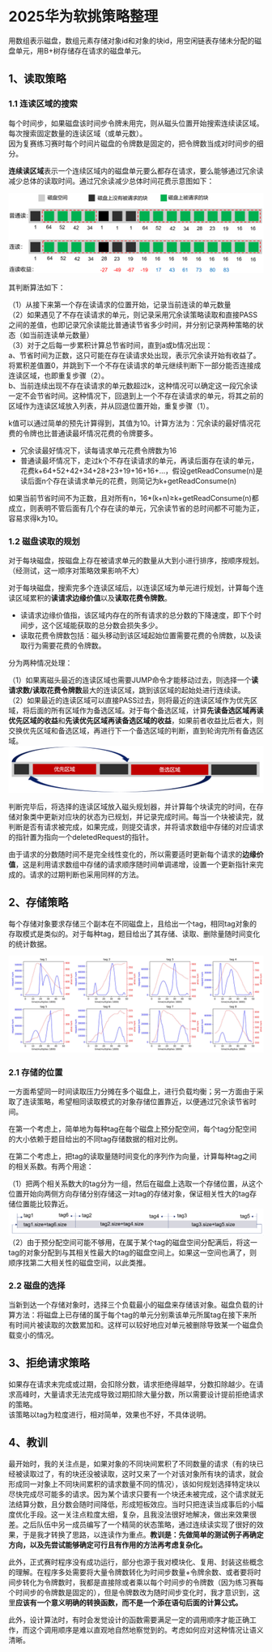 # 2025华为软挑策略整理
用数组表示磁盘，数组元素存储对象id和对象的块id，用空闲链表存储未分配的磁盘单元，用B+树存储存在请求的磁盘单元。

**1、读取策略**
--------

### 1.1 连读区域的搜索

每个时间步，如果磁盘该时间步令牌未用完，则从磁头位置开始搜索连续读区域。每次搜索固定数量的连读区域（或单元数）。  
因为复赛练习赛时每个时间片磁盘的令牌数是固定的，把令牌数当成对时间步的细分。

**连续读区域**表示一个连续区域内的磁盘单元要么都存在请求，要么能够通过冗余读减少总体的读取时间。通过冗余读减少总体时间花费示意图如下：

![](2025华为软挑策略整理_image.png)

其判断算法如下：

（1）从接下来第一个存在读请求的位置开始，记录当前连读的单元数量  
（2）如果遇见了不存在读请求的单元，则记录采用冗余读策略读取和直接PASS之间的差值，也即记录冗余读能比普通读节省多少时间，并分别记录两种策略的状态（如当前连读单元数量）  
（3）对于之后每一步累积计算总节省时间，直到a或b情况出现：  
a、节省时间为正数，这只可能在存在读请求处出现，表示冗余读开始有收益了。将累积差值置0，并跳到下一个不存在读请求的单元继续判断下一部分能否连接成连读区域，也即重复步骤（2）。  
b、当前连续出现不存在读请求的单元数超过k，这种情况可以确定这一段冗余读一定不会节省时间。这种情况下，回退到上一个不存在读请求的单元，将其之前的区域作为连读区域放入列表，并从回退位置开始，重复步骤（1）。

k值可以通过简单的预先计算得到，其值为10。计算方法为：冗余读的最好情况花费的令牌也比普通读最坏情况花费的令牌要多。  
*   冗余读最好情况下，读每请求单元花费令牌数为16
*   普通读最坏情况下，走过k个不存在读请求的单元，再读后面存在读的单元，花费k+64+52+42+34+28+23+19+16+16+…，假设getReadConsume(n)是读后面n个存在读请求单元的花费，则简记为k+getReadConsume(n)

如果当前节省时间不为正数，且对所有n，16\*(k+n)≥k+getReadConsume(n)都成立，则表明不管后面有几个存在读的单元，冗余读节省的总时间都不可能为正，容易求得k为10。

### 1.2 磁盘读取的规划

对于每块磁盘，按磁盘上存在被请求单元的数量从大到小进行排序，按顺序规划。（经测试，这一顺序对策略效果影响不大）

对于每块磁盘，搜索完多个连读区域后，以连读区域为单元进行规划，计算每个连读区域累积的**读请求边缘价值**以及**读取花费令牌数**。

*   读请求边缘价值指，该区域内存在的所有请求的总分数的下降速度，即下个时间步，这个区域能获取的总分数会损失多少。
*   读取花费令牌数包括：磁头移动到该区域起始位置需要花费的令牌数，以及读取行为需要花费的令牌数。

分为两种情况处理：

（1）如果离磁头最近的连读区域也需要JUMP命令才能移动过去，则选择一个**读请求数/读取花费令牌数**最大的连读区域，跳到该区域的起始处进行连续读。  
（2）如果最近的连读区域可以直接PASS过去，则将最近的连读区域作为优先区域，将后面的所有区域作为备选区域。对于每个备选区域，计算**先读备选区域再读优先区域的收益**和**先读优先区域再读备选区域的收益**，如果前者收益比后者大，则交换优先区域和备选区域，再进行下一个备选区域的判断，直到轮询完所有备选区域。  
![](2_2025华为软挑策略整理_image.png)

判断完毕后，将选择的连读区域放入磁头规划器，并计算每个块读完的时间，在存储对象类中更新对应块的状态为已规划，并记录完成时间。每当一个块被读完，就判断是否有请求被完成，如果完成，则提交请求，并将请求数组中存储的对应请求的指针置为指向一个deletedRequest的指针。

由于请求的分数随时间不是完全线性变化的，所以需要适时更新每个请求的**边缘价值**，这是利用请求数组中存储的请求顺序随时间单调递增，设置一个更新指针来完成的。请求的过期判断也采用同样的方法。

**2、存储策略**
--------

每个存储对象要求存储三个副本在不同磁盘上，且给出一个tag，相同tag对象的存取模式是类似的。对于每种tag，题目给出了其存储、读取、删除量随时间变化的统计数据。

![](3_2025华为软挑策略整理_image.png)

### 2.1 存储的位置

一方面希望同一时间读取压力分摊在多个磁盘上，进行负载均衡；另一方面由于采取了连读策略，希望相同读取模式的对象存储位置靠近，以便通过冗余读节省时间。

在第一个考虑上，简单地为每种tag在每个磁盘上预分配空间，每个tag分配空间的大小依赖于题目给出的不同tag存储数据的相对比例。

在第二个考虑上，把tag的读取量随时间变化的序列作为向量，计算每种tag之间的相关系数。有两个用途：

（1）把两个相关系数大的tag分为一组，然后在磁盘上选取一个存储位置，从这个位置开始向两侧方向存储分别存储这一对tag的存储对象，保证相关性大的tag存储位置能比较靠近。  
![](4_2025华为软挑策略整理_image.png)  
（2）由于预分配空间可能不够用，在属于某个tag的磁盘空间分配满后，将这一tag的对象分配到与其相关性最大的tag的磁盘空间上。如果这一空间也满了，则顺序找第二大相关性的磁盘空间，以此类推。

### 2.2 磁盘的选择

当新到达一个存储对象时，选择三个负载最小的磁盘来存储该对象。磁盘负载的计算方法：将磁盘上已存储的属于每个tag的单元分别乘该单元所属tag在接下来所有时间片被读取的次数累加和。这样可以较好地应对单元被删除导致某一个磁盘负载变小的情况。

**3、拒绝请求策略**
----------

如果存在请求未完成或过期，会扣除分数，请求拒绝得越早，分数扣除越少。在请求高峰时，大量请求无法完成导致过期扣除大量分数，所以需要设计提前拒绝请求的策略。  
该策略以tag为粒度进行，相对简单，效果也不好，不具体说明。

**4、教训**
--

最开始时，我的关注点是，如果对象的不同块间累积了不同数量的请求（有的块已经被读取过了，有的块还没被读取，这时又来了一个对该对象所有块的请求，就会形成同一对象上不同块间累积的请求数量不同的情况），该如何规划选择特定块以尽快完成尽可能多的请求。因为某个请求只要有一个块还未被完成，这个请求就无法结算分数，且分数会随时间降低，形成短板效应。当时只把连读当成事后的小幅度优化手段。这一关注点粒度太细，复杂，且我没法很好地解决，做出来效果很差。之后队伍中另一成员编写了一个精简的状态策略，通过连续读实现了很好的效果，于是我才转换了思路，以连读作为重点。**教训是：先做简单的测试例子再确定方向，以及先尝试能够确定可行且有作用的方法再考虑复杂化。**

此外，正式赛时程序没有成功运行，部分也源于我对模块化、复用、封装这些概念的理解。在程序多处需要将大量令牌数转化为时间步数量+令牌余数、或者要将时间步转化为令牌数时，我都是直接除或者乘以每个时间步的令牌数（因为练习赛每个时间步的令牌数是固定的），但是令牌数改为随时间步变化时，我才意识到，这里**应该有一个意义明确的转换函数，而不是一个添在语句后面的计算公式。**

此外，设计算法时，有时会发觉设计的函数需要满足一定的调用顺序才能正确工作，而这个调用顺序是难以直观地自然地察觉到的。考虑如何应对这种情况让语义清晰。

